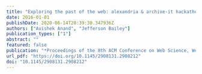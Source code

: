 ```yaml
---
title: "Exploring the past of the web: alexandria & archive-it hackathon"
date: 2016-01-01
publishDate: 2020-06-14T20:39:30.347936Z
authors: ["Avishek Anand", "Jefferson Bailey"]
publication_types: ["1"]
abstract: ""
featured: false
publication: "*Proceedings of the 8th ACM Conference on Web Science, WebSci 2016, Hannover, Germany, May 22-25, 2016*"
url_pdf: "https://doi.org/10.1145/2908131.2908212"
doi: "10.1145/2908131.2908212"
---
```



